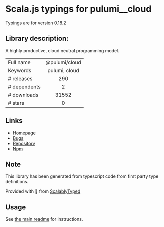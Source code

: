
# Scala.js typings for pulumi__cloud

Typings are for version 0.18.2

## Library description:
A highly productive, cloud neutral programming model.

|                    |                 |
| ------------------ | :-------------: |
| Full name          | @pulumi/cloud |
| Keywords           | pulumi, cloud |
| # releases         | 290 |
| # dependents       | 2 |
| # downloads        | 31552 |
| # stars            | 0 |

## Links
- [Homepage](https://pulumi.io)
- [Bugs](https://github.com/pulumi/pulumi-cloud/issues)
- [Repository](https://github.com/pulumi/pulumi-cloud)
- [Npm](https://www.npmjs.com/package/%40pulumi%2Fcloud)
    


## Note
This library has been generated from typescript code from first party type definitions.

Provided with :purple_heart: from [ScalablyTyped](https://github.com/oyvindberg/ScalablyTyped)

## Usage
See [the main readme](../../readme.md) for instructions.


